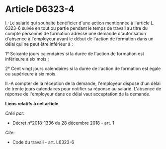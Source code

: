 # Article D6323-4

I.-Le salarié qui souhaite bénéficier d'une action mentionnée à l'article L. 6323-6 suivie en tout ou partie pendant le temps
de travail au titre du compte personnel de formation adresse une demande d'autorisation d'absence à l'employeur avant le
début de l'action de formation dans un délai qui ne peut être inférieur à : 

1° Soixante jours calendaires si la durée de l'action de formation est inférieure à six mois ; 

2° Cent vingt jours calendaires si la durée de l'action de formation est égale ou supérieure à six mois. 

II.-A compter de la réception de la demande, l'employeur dispose d'un délai de trente jours calendaires pour notifier sa
réponse au salarié. L'absence de réponse de l'employeur dans ce délai vaut acceptation de la demande.

**Liens relatifs à cet article**

_Créé par_:

  - Décret n°2018-1336 du 28 décembre 2018 - art. 1

_Cite_:

  - Code du travail - art. L6323-6
